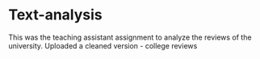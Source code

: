 # Text-analysis

This was the teaching assistant assignment to analyze the reviews of the university. 
Uploaded a cleaned version - college reviews

